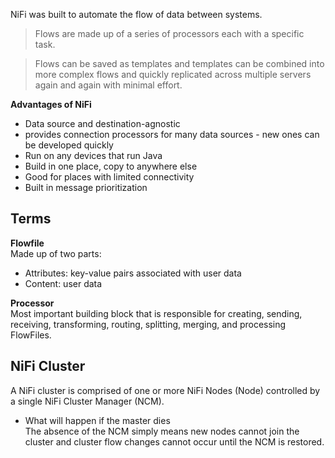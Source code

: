 NiFi was built to automate the flow of data between systems.

> Flows are made up of a series of processors each with a specific task.  

> Flows can be saved as templates and templates can be combined into more complex flows and quickly replicated across multiple servers again and again with minimal effort.

**Advantages of NiFi**
- Data source and destination-agnostic
- provides connection processors for many data sources - new ones can be developed quickly
- Run on any devices that run Java
- Build in one place, copy to anywhere else
- Good for places with limited connectivity
- Built in message prioritization


## Terms
**Flowfile**  
Made up of two parts:
- Attributes: key-value pairs associated with user data
- Content: user data  

**Processor**  
Most important building block that is responsible for creating, sending, receiving, transforming, routing, splitting, merging, and processing FlowFiles.


## NiFi Cluster
A NiFi cluster is comprised of one or more NiFi Nodes (Node) controlled by a single NiFi Cluster Manager (NCM).

- What will happen if the master dies  
The absence of the NCM simply means new nodes cannot join the cluster and cluster flow changes cannot occur until the NCM is restored.
